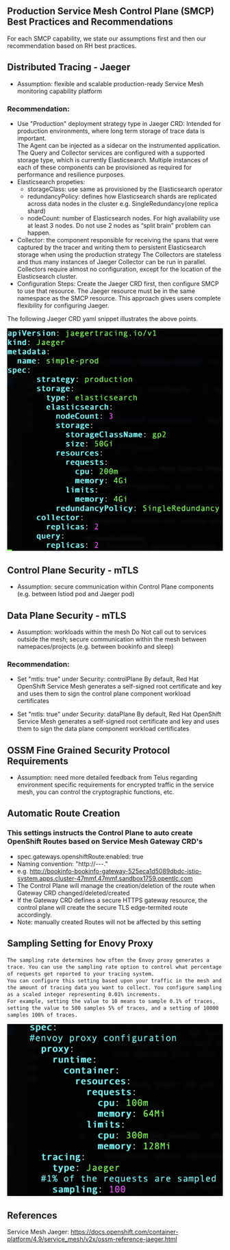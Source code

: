 ## Production Service Mesh Control Plane (SMCP) Best Practices and Recommendations

For each SMCP capability, we state our assumptions first and then our recommendation based on RH best practices.

## Distributed Tracing - Jaeger  

- Assumption: flexible and scalable production-ready Service Mesh monitoring capability platform

### Recommendation:
- Use "Production" deployment strategy type in Jaeger CRD:
    Intended for production environments, where long term storage of trace data is important.  
    The Agent can be injected as a sidecar on the instrumented application. 
    The Query and Collector services are configured with a supported storage type, which is currently Elasticsearch. 
    Multiple instances of each of these components can be provisioned as required for performance and resilience purposes.
- Elasticsearch propeties:
    - storageClass: use same as provisioned by the Elasticsearch operator
    - redundancyPolicy: defines how Elasticsearch shards are replicated across data nodes in the cluster
        e.g. SingleRedundancy(one replica shard)
    - nodeCount: number of Elasticsearch nodes. For high availability use at least 3 nodes. 
        Do not use 2 nodes as “split brain” problem can happen.
- Collector: the component responsible for receiving the spans that were captured by the tracer and 
    writing them to persistent Elasticsearch storage when using the production strategy
    The Collectors are stateless and thus many instances of Jaeger Collector can be run in parallel. 
    Collectors require almost no configuration, except for the location of the Elasticsearch cluster.
- Configuration Steps:
    Create the Jaeger CRD first, then configure SMCP to use that resource. 
    The Jaeger resource must be in the same namespace as the SMCP resource. 
    This approach gives users complete flexibility for configuring Jaeger.


The following Jaeger CRD yaml snippet illustrates the above points.

![](jaeger.png)


## Control Plane Security - mTLS

- Assumption: secure communication within Control Plane components (e.g. between Istiod pod and Jaeger pod)

## Data Plane Security - mTLS

- Assumption: workloads within the mesh Do Not call out to services outside the mesh; secure communication within the mesh between namepaces/projects (e.g. between bookinfo and sleep)

### Recommendation:
- Set "mtls: true" under Security: controlPlane
    By default, Red Hat OpenShift Service Mesh generates a self-signed root certificate and key and uses them to sign the control plane component workload certificates

- Set "mtls: true" under Security: dataPlane
    By default, Red Hat OpenShift Service Mesh generates a self-signed root certificate and key and uses them to sign the data plane component workload certificates
    
    
## OSSM Fine Grained Security Protocol Requirements

- Assumption: need more detailed feedback from Telus regarding environment specific requirements for encrypted traffic in the service mesh, you can control the cryptographic functions, etc.

## Automatic Route Creation

### This settings instructs the Control Plane to auto create OpenShift Routes based on Service Mesh Gateway CRD's

- spec.gateways.openshiftRoute:enabled: true
- Naming convention: "http://<namespace>-<gateway name>-<hash>-<control plane namespace>.<wildcard domain host name>"
- e.g. http://bookinfo-bookinfo-gateway-525eca1d5089dbdc-istio-system.apps.cluster-47mmf.47mmf.sandbox1759.opentlc.com
- The Control Plane will manage the creation/deletion of the route when Gateway CRD changed/deleted/created
- If the Gateway CRD defines a secure HTTPS gateway resource, the control plane will create the secure TLS edge-termited route accordingly.
- Note: manually created Routes will not be affected by this setting

## Sampling Setting for Enovy Proxy

    The sampling rate determines how often the Envoy proxy generates a trace. You can use the sampling rate option to control what percentage of requests get reported to your tracing system. 
    You can configure this setting based upon your traffic in the mesh and the amount of tracing data you want to collect. You configure sampling as a scaled integer representing 0.01% increments. 
    For example, setting the value to 10 means to sample 0.1% of traces, setting the value to 500 samples 5% of traces, and a setting of 10000 samples 100% of traces.

![](sampling.png)

## References

Service Mesh Jaeger:
https://docs.openshift.com/container-platform/4.9/service_mesh/v2x/ossm-reference-jaeger.html
